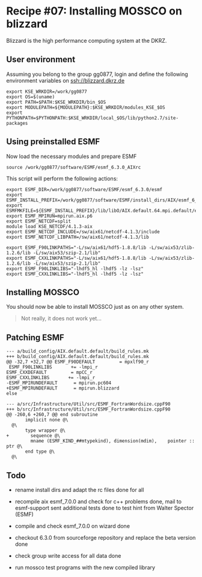 # Recipe #07: Installing MOSSCO on blizzard

Blizzard is the high performance computing system at the DKRZ.

## User environment

Assuming you belong to the group gg0877, login and define the following environment variables on <ssh://blizzard.dkrz.de>

	export KSE_WRKDIR=/work/gg0877
	export OS=$(uname)
	export PATH=$PATH:$KSE_WRKDIR/bin_$OS
	export MODULEPATH=${MODULEPATH}:$KSE_WRKDIR/modules_KSE_$OS
	export PYTHONPATH=$PYTHONPATH:$KSE_WRKDIR/local_$OS/lib/python2.7/site-packages


## Using preinstalled ESMF
Now load the necessary modules and prepare ESMF

	source /work/gg0877/software/ESMF/esmf_6.3.0_AIXrc

This script will perform the following actions:

	export ESMF_DIR=/work/gg0877/software/ESMF/esmf_6.3.0/esmf
	export ESMF_INSTALL_PREFIX=/work/gg0877/software/ESMF/install_dirs/AIX/esmf_6_3_0
	export ESMFMKFILE=${ESMF_INSTALL_PREFIX}/lib/libO/AIX.default.64.mpi.default/esmf.mk
	export ESMF_MPIRUN=mpirun.aix.p6
	export ESMF_NETCDF=split
	module load KSE_NETCDF/4.1.3-aix
	export ESMF_NETCDF_INCLUDE=/sw/aix61/netcdf-4.1.3/include
	export ESMF_NETCDF_LIBPATH=/sw/aix61/netcdf-4.1.3/lib

	export ESMF_F90LINKPATHS="-L/sw/aix61/hdf5-1.8.8/lib -L/sw/aix53/zlib-1.2.6/lib -L/sw/aix53/szip-2.1/lib"
	export ESMF_CXXLINKPATHS="-L/sw/aix61/hdf5-1.8.8/lib -L/sw/aix53/zlib-1.2.6/lib -L/sw/aix53/szip-2.1/lib"
	export ESMF_F90LINKLIBS="-lhdf5_hl -lhdf5 -lz -lsz"
	export ESMF_CXXLINKLIBS="-lhdf5_hl -lhdf5 -lz -lsz"
	
## Installing MOSSCO

You should now be able to install MOSSCO just as on any other system.

> Not really, it does not work yet...


## Patching ESMF

	--- a/build_config/AIX.default.default/build_rules.mk
	+++ b/build_config/AIX.default.default/build_rules.mk
	@@ -32,7 +32,7 @@ ESMF_F90DEFAULT         = mpxlf90_r
	 ESMF_F90LINKLIBS       += -lmpi_r
 	ESMF_CXXDEFAULT         = mpCC_r
 	ESMF_CXXLINKLIBS       += -lmpi_r
	-ESMF_MPIRUNDEFAULT      = mpirun.pc604
	+ESMF_MPIRUNDEFAULT      = mpirun.blizzard
 	else
	
	--- a/src/Infrastructure/Util/src/ESMF_FortranWordsize.cppF90
	+++ b/src/Infrastructure/Util/src/ESMF_FortranWordsize.cppF90
	@@ -260,6 +260,7 @@ end subroutine
	       implicit none @\
	  @\
	       type wrapper @\
	+        sequence @\
	         mname (ESMF_KIND_##mtypekind), dimension(mdim), 	pointer :: ptr @\
	       end type @\
	  @\


	
## Todo

- rename install dirs and adapt the rc files
   done for all

- recompile aix esmf_7.0.0 and check for c++ problems
   done, mail to esmf-support sent
   additional tests done to test hint from Walter Spector (ESMF)

- compile and check esmf_7.0.0 on wizard
   done

- checkout 6.3.0 from sourceforge repository and replace the beta version
   done

- check group write access for all data
   done

- run mossco test programs with the new compiled library
	